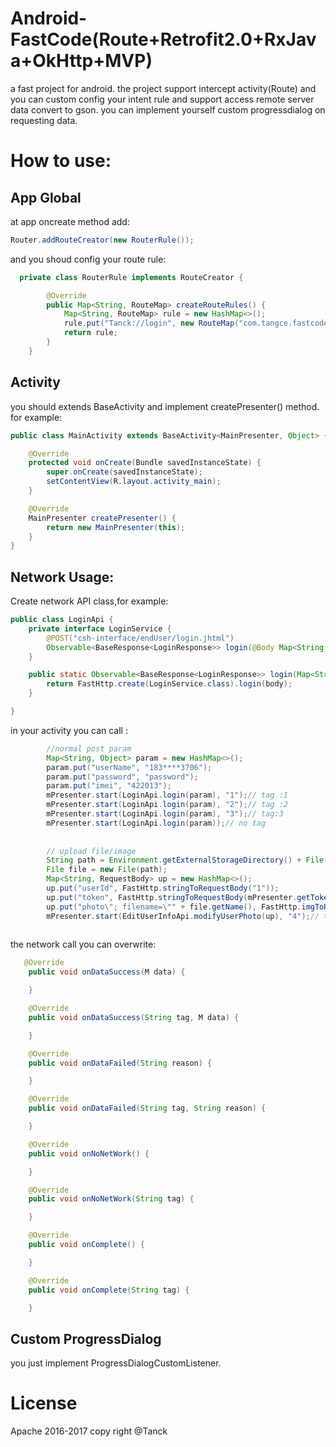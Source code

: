 # Android-FastCode(Route+Retrofit2.0+RxJava+OkHttp+MVP)
a fast project for android. the project support intercept activity(Route) and you can custom config your intent rule and support access remote server data convert to gson. you can implement yourself custom progressdialog on requesting data.

# How to use:
## App Global
at app oncreate method add:
```java
Router.addRouteCreator(new RouterRule());
```
and you shoud config your route rule:
```java
  private class RouterRule implements RouteCreator {

        @Override
        public Map<String, RouteMap> createRouteRules() {
            Map<String, RouteMap> rule = new HashMap<>();
            rule.put("Tanck://login", new RouteMap("com.tangce.fastcode.LoginActivity"));
            return rule;
        }
    }
```

## Activity
you should extends BaseActivity and implement createPresenter() method. for example:
```java
public class MainActivity extends BaseActivity<MainPresenter, Object> {

    @Override
    protected void onCreate(Bundle savedInstanceState) {
        super.onCreate(savedInstanceState);
        setContentView(R.layout.activity_main);
    }

    @Override
    MainPresenter createPresenter() {
        return new MainPresenter(this);
    }
}
```

## Network Usage:
Create network API class,for example:
```java
public class LoginApi {
    private interface LoginService {
        @POST("csh-interface/endUser/login.jhtml")
        Observable<BaseResponse<LoginResponse>> login(@Body Map<String, Object> body);
    }

    public static Observable<BaseResponse<LoginResponse>> login(Map<String, Object> body) {
        return FastHttp.create(LoginService.class).login(body);
    }

}
```

in your activity you can call :
```java
        //normal post param
        Map<String, Object> param = new HashMap<>();
        param.put("userName", "183****3706");
        param.put("password", "password");
        param.put("imei", "422013");
        mPresenter.start(LoginApi.login(param), "1");// tag :1
        mPresenter.start(LoginApi.login(param), "2");// tag :2
        mPresenter.start(LoginApi.login(param), "3");// tag:3
        mPresenter.start(LoginApi.login(param));// no tag
        
        
        // upload file/image
        String path = Environment.getExternalStorageDirectory() + File.separator + "Android" + File.separator + "print.png";
        File file = new File(path);
        Map<String, RequestBody> up = new HashMap<>();
        up.put("userId", FastHttp.stringToRequestBody("1"));
        up.put("token", FastHttp.stringToRequestBody(mPresenter.getToken()));
        up.put("photo\"; filename=\"" + file.getName(), FastHttp.imgToRequestBody(file)); // support String path or File object.
        mPresenter.start(EditUserInfoApi.modifyUserPhoto(up), "4");// tag :4
        
```
the network call you can overwrite:
```java 
   @Override
    public void onDataSuccess(M data) {

    }

    @Override
    public void onDataSuccess(String tag, M data) {

    }

    @Override
    public void onDataFailed(String reason) {

    }

    @Override
    public void onDataFailed(String tag, String reason) {

    }

    @Override
    public void onNoNetWork() {

    }

    @Override
    public void onNoNetWork(String tag) {

    }

    @Override
    public void onComplete() {

    }

    @Override
    public void onComplete(String tag) {

    }
```

## Custom ProgressDialog
you just implement ProgressDialogCustomListener.

# License
Apache 2016-2017 copy right @Tanck 

